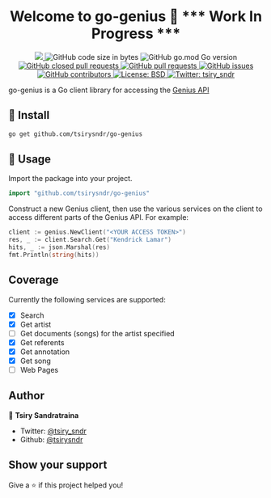 <h1 align="center">Welcome to go-genius 👋 *** Work In Progress ***</h1>
<p align="center">
  <a href="https://github.com/tsirysndr/go-genius/commits/master">
    <img src="https://img.shields.io/github/last-commit/tsirysndr/go-genius.svg" target="_blank" />
  </a>
  <img alt="GitHub code size in bytes" src="https://img.shields.io/github/languages/code-size/tsirysndr/go-genius">
  <img alt="GitHub go.mod Go version" src="https://img.shields.io/github/go-mod/go-version/tsirysndr/go-genius">
  <a href="https://github.com/tsirysndr/go-genius/issues?q=is%3Apr+is%3Aclosed">
    <img alt="GitHub closed pull requests" src="https://img.shields.io/github/issues-pr-closed-raw/tsirysndr/go-genius">
  </a>
  <a href="https://github.com/tsirysndr/go-genius/pulls">
    <img alt="GitHub pull requests" src="https://img.shields.io/github/issues-pr/tsirysndr/go-genius">
  </a>
  <a href="https://github.com/tsirysndr/go-genius/issues">
    <img alt="GitHub issues" src="https://img.shields.io/github/issues/tsirysndr/go-genius">
  </a>
  <a href="https://github.com/tsirysndr/go-genius/graphs/contributors">
    <img alt="GitHub contributors" src="https://img.shields.io/github/contributors/tsirysndr/go-genius">
  </a>
  <a href="https://github.com/tsirysndr/go-genius/blob/master/LICENSE">
    <img alt="License: BSD" src="https://img.shields.io/badge/license-BSD-green.svg" target="_blank" />
  </a>
  <a href="https://twitter.com/tsiry_sndr">
    <img alt="Twitter: tsiry_sndr" src="https://img.shields.io/twitter/follow/tsiry_sndr.svg?style=social" target="_blank" />
  </a>
</p>

go-genius is a Go client library for accessing the [Genius API](https://docs.genius.com/)

## 🚚 Install

```sh
go get github.com/tsirysndr/go-genius
```

## 🚀 Usage

Import the package into your project.

```Go
import "github.com/tsirysndr/go-genius"
```

Construct a new Genius client, then use the various services on the client to access different parts of the Genius API. For example:

```Go
client := genius.NewClient("<YOUR ACCESS TOKEN>")
res, _ := client.Search.Get("Kendrick Lamar")
hits, _ := json.Marshal(res)
fmt.Println(string(hits))
```

## Coverage

Currently the following services are supported:

- [x] Search
- [x] Get artist
- [ ] Get documents (songs) for the artist specified
- [x] Get referents
- [x] Get annotation
- [x] Get song
- [ ] Web Pages

## Author

👤 **Tsiry Sandratraina**

* Twitter: [@tsiry_sndr](https://twitter.com/tsiry_sndr)
* Github: [@tsirysndr](https://github.com/tsirysndr)

## Show your support

Give a ⭐️ if this project helped you!
